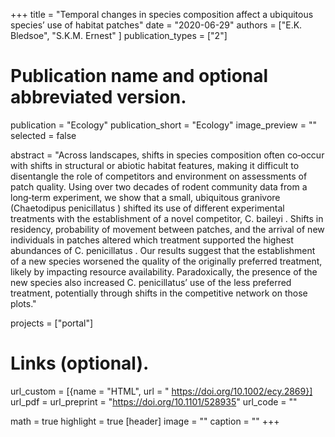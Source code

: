 +++
title = "Temporal changes in species composition affect a ubiquitous species’ use of habitat patches"
date = "2020-06-29"
authors = ["E.K. Bledsoe", "S.K.M. Ernest" ]
publication_types = ["2"]

# Publication name and optional abbreviated version.
publication = "Ecology"
publication_short = "Ecology"
image_preview = ""
selected = false

abstract = "Across landscapes, shifts in species composition often co‐occur with shifts in structural or abiotic habitat features, making it difficult to disentangle the role of competitors and environment on assessments of patch quality. Using over two decades of rodent community data from a long‐term experiment, we show that a small, ubiquitous granivore (Chaetodipus penicillatus ) shifted its use of different experimental treatments with the establishment of a novel competitor, C. baileyi . Shifts in residency, probability of movement between patches, and the arrival of new individuals in patches altered which treatment supported the highest abundances of C. penicillatus . Our results suggest that the establishment of a new species worsened the quality of the originally preferred treatment, likely by impacting resource availability. Paradoxically, the presence of the new species also increased C. penicillatus’ use of the less preferred treatment, potentially through shifts in the competitive network on those plots."

projects = ["portal"]

# Links (optional).
url_custom = [{name = "HTML", url = " https://doi.org/10.1002/ecy.2869}]
url_pdf = 
url_preprint = "https://doi.org/10.1101/528935"
url_code = ""

math = true
highlight = true
[header]
image = ""
caption = ""
+++

